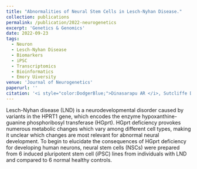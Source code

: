 ```yaml
---
title: "Abnormalities of Neural Stem Cells in Lesch-Nyhan Disease."
collection: publications
permalink: /publication/2022-neurogenetics
excerpt: 'Genetics & Genomics'
date: 2022-09-23
tags:
  - Neuron
  - Lesch-Nyhan Disease
  - Biomarkers
  - iPSC
  - Transcriptomics
  - Bioinformatics
  - Emory Uiversity
venue: 'Journal of Neurogenetics'
paperurl: ''  
citation: '<i style="color:DodgerBlue;">Dinasarapu AR </i>, Sutcliffe DJ, Seifar F, Visser JE, Jinnah HA (2022). Abnormalities of Neural Stem Cells in Lesch-Nyhan Disease. <i>Journal of Neurogenetics</i>, (accepted).'  
---  
```

Lesch-Nyhan disease (LND) is a neurodevelopmental disorder caused by variants in the HPRT1 gene, which encodes the enzyme hypoxanthine-guanine phosphoribosyl transferase (HGprt).  HGprt deficiency provokes numerous metabolic changes which vary among different cell types, making it unclear which changes are most relevant for abnormal neural development.  To begin to elucidate the consequences of HGprt deficiency for developing human neurons, neural stem cells (NSCs) were prepared from 6 induced pluripotent stem cell (iPSC) lines from individuals with LND and compared to 6 normal healthy controls.  

